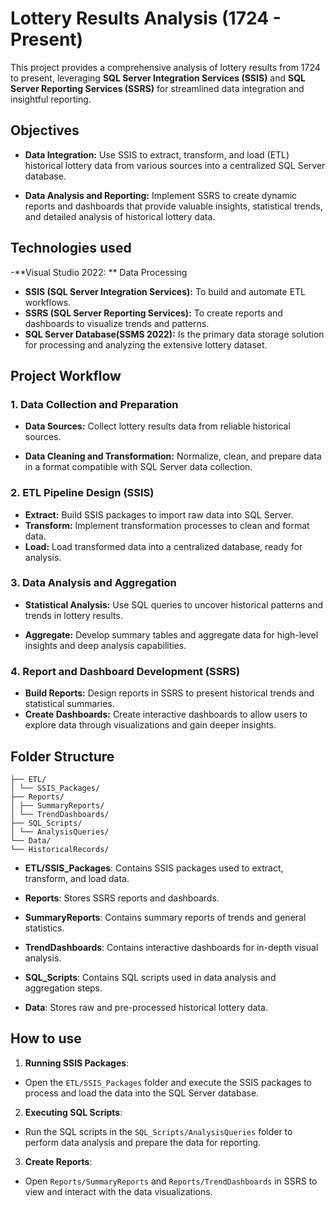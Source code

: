 # Lottery Results Analysis (1724 - Present)

This project provides a comprehensive analysis of lottery results from 1724 to present, leveraging **SQL Server Integration Services (SSIS)** and **SQL Server Reporting Services (SSRS)** for streamlined data integration and insightful reporting.

## Objectives

- **Data Integration:** Use SSIS to extract, transform, and load (ETL) historical lottery data from various sources into a centralized SQL Server database.

- **Data Analysis and Reporting:** Implement SSRS to create dynamic reports and dashboards that provide valuable insights, statistical trends, and detailed analysis of historical lottery data.

## Technologies used
-**Visual Studio 2022: ** Data Processing
- **SSIS (SQL Server Integration Services):** To build and automate ETL workflows.
- **SSRS (SQL Server Reporting Services):** To create reports and dashboards to visualize trends and patterns.
- **SQL Server Database(SSMS 2022):** Is the primary data storage solution for processing and analyzing the extensive lottery dataset.

## Project Workflow

### 1. Data Collection and Preparation
- **Data Sources:** Collect lottery results data from reliable historical sources.

- **Data Cleaning and Transformation:** Normalize, clean, and prepare data in a format compatible with SQL Server data collection.

### 2. ETL Pipeline Design (SSIS)
- **Extract:** Build SSIS packages to import raw data into SQL Server.
- **Transform:** Implement transformation processes to clean and format data.
- **Load:** Load transformed data into a centralized database, ready for analysis.

### 3. Data Analysis and Aggregation
- **Statistical Analysis:** Use SQL queries to uncover historical patterns and trends in lottery results.

- **Aggregate:** Develop summary tables and aggregate data for high-level insights and deep analysis capabilities.

### 4. Report and Dashboard Development (SSRS)
- **Build Reports:** Design reports in SSRS to present historical trends and statistical summaries.
- **Create Dashboards:** Create interactive dashboards to allow users to explore data through visualizations and gain deeper insights.

## Folder Structure

```
├── ETL/
│ └── SSIS_Packages/
├── Reports/
│ ├── SummaryReports/
│ └── TrendDashboards/
├── SQL_Scripts/
│ └── AnalysisQueries/
└── Data/
└── HistoricalRecords/
```

- **ETL/SSIS_Packages**: Contains SSIS packages used to extract, transform, and load data.
- **Reports**: Stores SSRS reports and dashboards.

- **SummaryReports**: Contains summary reports of trends and general statistics.

- **TrendDashboards**: Contains interactive dashboards for in-depth visual analysis.

- **SQL_Scripts**: Contains SQL scripts used in data analysis and aggregation steps.

- **Data**: Stores raw and pre-processed historical lottery data.

## How to use

1. **Running SSIS Packages**:
- Open the `ETL/SSIS_Packages` folder and execute the SSIS packages to process and load the data into the SQL Server database.

2. **Executing SQL Scripts**:
- Run the SQL scripts in the `SQL_Scripts/AnalysisQueries` folder to perform data analysis and prepare the data for reporting.

3. **Create Reports**:
- Open `Reports/SummaryReports` and `Reports/TrendDashboards` in SSRS to view and interact with the data visualizations.
